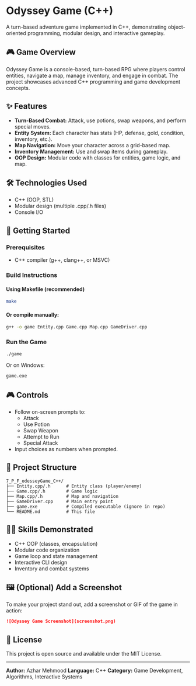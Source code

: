 # Odyssey Game (C++)

A turn-based adventure game implemented in C++, demonstrating object-oriented programming, modular design, and interactive gameplay.

## 🎮 Game Overview
Odyssey Game is a console-based, turn-based RPG where players control entities, navigate a map, manage inventory, and engage in combat. The project showcases advanced C++ programming and game development concepts.

## ✨ Features
- **Turn-Based Combat:** Attack, use potions, swap weapons, and perform special moves.
- **Entity System:** Each character has stats (HP, defense, gold, condition, inventory, etc.).
- **Map Navigation:** Move your character across a grid-based map.
- **Inventory Management:** Use and swap items during gameplay.
- **OOP Design:** Modular code with classes for entities, game logic, and map.

## 🛠️ Technologies Used
- C++ (OOP, STL)
- Modular design (multiple .cpp/.h files)
- Console I/O

## 🚀 Getting Started

### Prerequisites
- C++ compiler (g++, clang++, or MSVC)

### Build Instructions
#### Using Makefile (recommended)
```bash
make
```
#### Or compile manually:
```bash
g++ -o game Entity.cpp Game.cpp Map.cpp GameDriver.cpp
```

### Run the Game
```bash
./game
```
Or on Windows:
```bash
game.exe
```

## 🎮 Controls
- Follow on-screen prompts to:
  - Attack
  - Use Potion
  - Swap Weapon
  - Attempt to Run
  - Special Attack
- Input choices as numbers when prompted.

## 📁 Project Structure
```
7_P_F_odesseyGame_C++/
├── Entity.cpp/.h      # Entity class (player/enemy)
├── Game.cpp/.h        # Game logic
├── Map.cpp/.h         # Map and navigation
├── GameDriver.cpp     # Main entry point
├── game.exe           # Compiled executable (ignore in repo)
└── README.md          # This file
```

## 🧑‍💻 Skills Demonstrated
- C++ OOP (classes, encapsulation)
- Modular code organization
- Game loop and state management
- Interactive CLI design
- Inventory and combat systems

## 🖼️ (Optional) Add a Screenshot
To make your project stand out, add a screenshot or GIF of the game in action:
```markdown
![Odyssey Game Screenshot](screenshot.png)
```

## 📄 License
This project is open source and available under the MIT License.

---
**Author:** Azhar Mehmood
**Language:** C++
**Category:** Game Development, Algorithms, Interactive Systems 